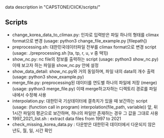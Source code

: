 data description in "CAPSTONE/CliCK/scripts/"

## Scripts

- change_korea_data_to_climax.py: 인자로 입력받은 파일 하나의 형태를 climax format으로 변경
  (usage: python3 change_file_example.py [filepath])
- preprocessing.sh: 대한민국데이터파일 전부를 climax format으로 변경 script
  (usage: ./preprocessing.sh [ta, tp, r, u, v 중 택1])
- show_nc.py: nc file의 정보를 출력하는 script
  (usage: python3 show_nc.py)
  이때 보고자 하는 파일을 show_nc.py 안에 설정
- show_data_detail: show_nc.py와 거의 동일하며, 파일 내의 data의 개수 출력
  (usage: python3 show_example.py)
- merge_file.py: preprocessing된 데이터를 연도별 하나의 파일에 저장 (merge)
  (usage: python3 merge_file.py)
  이때 merge하고자하는 디렉토리 경로를 파일 내에서 수정해 사용
- interpolation.py: 대한민국 기상데이터에 결측치가 있을 때 보간하는 script
  (usage: (function call in program) interpolation(file_path, variable))
  앞, 뒤 1시간 파일의 평균으로 보간하며, 하나의 파일만 존재하는 경우 그 값을 그대로 사용
- 1997_2021_list.sh : extract data files from 1997 to 2021
- check_missing_korea_data.py : 다운받은 대한민국 데이터에서 다운되지 않은 년도, 월, 일, 시간 확인

